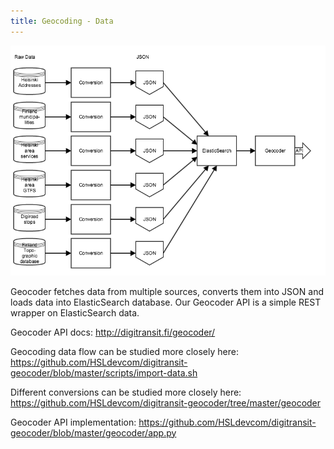 ```yaml
---
title: Geocoding - Data
---
```


![Dataflow](./dataflow.png)

Geocoder fetches data from multiple sources, converts them into JSON and loads data into ElasticSearch database. Our Geocoder API is a simple REST wrapper on ElasticSearch data.

Geocoder API docs:
http://digitransit.fi/geocoder/

Geocoding data flow can be studied more closely here:
https://github.com/HSLdevcom/digitransit-geocoder/blob/master/scripts/import-data.sh

Different conversions can be studied more closely here:
https://github.com/HSLdevcom/digitransit-geocoder/tree/master/geocoder

Geocoder API implementation:
https://github.com/HSLdevcom/digitransit-geocoder/blob/master/geocoder/app.py
